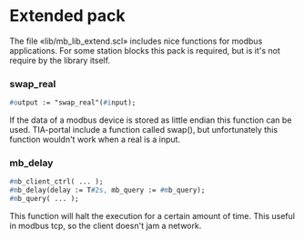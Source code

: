 # Extended pack

The file «lib/mb_lib_extend.scl» includes nice functions for modbus applications. For some station blocks this pack is required, but is it's not require by the library itself.


### swap_real
```pascal
#output := "swap_real"(#input);
```
If the data of a modbus device is stored as little endian this function can be used. TIA-portal include a function called swap(), but unfortunately this function wouldn't work when a real is a input.


### mb_delay
```pascal
#mb_client_ctrl( ... );
#mb_delay(delay := T#2s, mb_query := #mb_query);
#mb_query( ... );
```
This function will halt the execution for a certain amount of time. This useful in modbus tcp, so the client doesn't jam a network.
